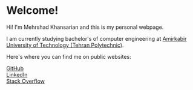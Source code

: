 # Welcome!
Hi! I'm Mehrshad Khansarian and this is my personal webpage.

I am currently studying bachelor's of computer engineering at <a href="https://ce.aut.ac.ir/index.php?sid=4&slc_lang=en" target="_blank">Amirkabir University of Technology (Tehran Polytechnic)</a>.

Here's where you can find me on public websites:  

[GitHub](https://github.com/mehrshad-kh)  
[LinkedIn](https://www.linkedin.com/in/mehrshadkh/)  
[Stack Overflow](https://stackoverflow.com/users/12660318/mehrshad-khansarian)

